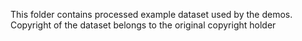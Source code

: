 This folder contains processed example dataset used by the demos.
Copyright of the dataset belongs to the original copyright holder
